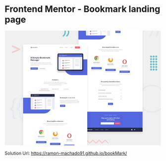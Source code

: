 # Frontend Mentor - Bookmark landing page

![Design preview for the Bookmark landing page coding challenge](./design/desktop-preview.jpg)

Solution Url: https://ramon-machado91.github.io/bookMark/

